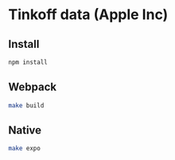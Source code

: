 # Tinkoff data (Apple Inc)

## Install

```sh
npm install
```

## Webpack

```sh
make build
```

## Native
```sh
make expo
```
